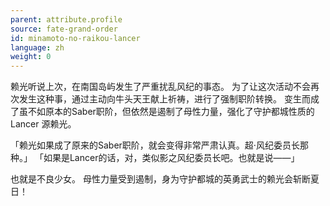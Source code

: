```yaml
---
parent: attribute.profile
source: fate-grand-order
id: minamoto-no-raikou-lancer
language: zh
weight: 0
---
```


赖光听说上次，在南国岛屿发生了严重扰乱风纪的事态。
为了让这次活动不会再次发生这种事，通过主动向牛头天王献上祈祷，进行了强制职阶转换。
变生而成了虽不如原本的Saber职阶，但依然是遏制了母性力量，强化了守护都城性质的Lancer 源赖光。

「赖光如果成了原来的Saber职阶，就会变得非常严肃认真。超·风纪委员长那种。」
「如果是Lancer的话，对，类似影之风纪委员长吧。也就是说——」

也就是不良少女。
母性力量受到遏制，身为守护都城的英勇武士的赖光会斩断夏日！
